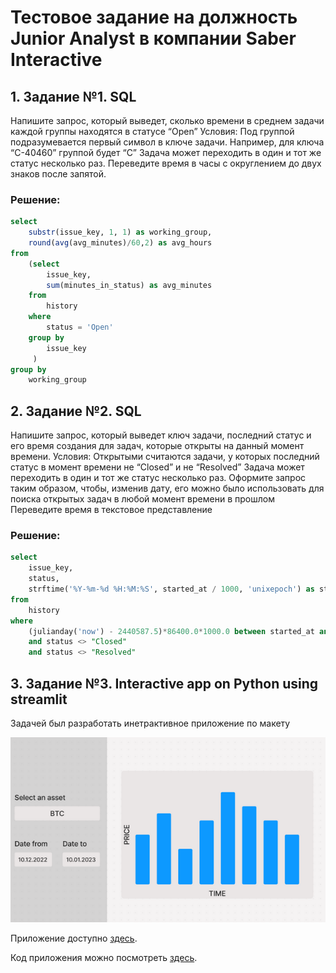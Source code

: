 # Тестовое задание на должность Junior Analyst в компании Saber Interactive

## 1. Задание №1. SQL
Напишите запрос, который выведет, сколько времени в среднем задачи каждой группы находятся в статусе “Open” 
Условия:
Под группой подразумевается первый символ в ключе задачи. Например, для ключа “C-40460” группой будет “C”
Задача может переходить в один и тот же статус несколько раз.
Переведите время в часы с округлением до двух знаков после запятой.

### Решение:
```SQL I'm A tab
select
    substr(issue_key, 1, 1) as working_group,
    round(avg(avg_minutes)/60,2) as avg_hours
from
    (select 
        issue_key,
        sum(minutes_in_status) as avg_minutes
    from 
        history
    where
        status = 'Open'
    group by
        issue_key
     )
group by
    working_group
```
## 2. Задание №2. SQL
Напишите запрос, который выведет ключ задачи, последний статус и его время создания для задач, которые открыты на данный момент времени.
Условия:
Открытыми считаются задачи, у которых последний статус в момент времени не “Closed” и не “Resolved”
Задача может переходить в один и тот же статус несколько раз.
Оформите запрос таким образом, чтобы, изменив дату, его можно было использовать для поиска открытых задач в любой момент времени в прошлом
Переведите время в текстовое представление

### Решение:
```SQL I'm A tab
select 
    issue_key,
    status,
    strftime('%Y-%m-%d %H:%M:%S', started_at / 1000, 'unixepoch') as start_time
from
    history
where
    (julianday('now') - 2440587.5)*86400.0*1000.0 between started_at and ended_at
    and status <> "Closed"
    and status <> "Resolved"
```

## 3. Задание №3. Interactive app on Python using streamlit
Задачей был разработать инетрактивное приложение по макету

![image](./assets/maket.png)

Приложение доступно [здесь](http://35.91.83.221:8501).

Код приложения можно посмотреть [здесь](https://github.com/bebyakinb/test_assignments_Analyst/tree/master/Saber/Task_3_streamlit_app.py).
